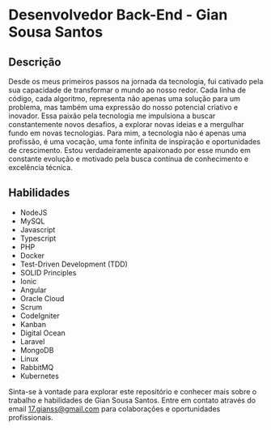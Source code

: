 # Desenvolvedor Back-End - Gian Sousa Santos

## Descrição
Desde os meus primeiros passos na jornada da tecnologia, fui cativado pela sua capacidade de transformar o mundo ao nosso redor. Cada linha de código, cada algoritmo, representa não apenas uma solução para um problema, mas também uma expressão do nosso potencial criativo e inovador. Essa paixão pela tecnologia me impulsiona a buscar constantemente novos desafios, a explorar novas ideias e a mergulhar fundo em novas tecnologias. Para mim, a tecnologia não é apenas uma profissão, é uma vocação, uma fonte infinita de inspiração e oportunidades de crescimento. Estou verdadeiramente apaixonado por esse mundo em constante evolução e motivado pela busca contínua de conhecimento e excelência técnica.

## Habilidades
- <i class="fab fa-node-js"></i> NodeJS
- <i class="fas fa-database"></i> MySQL
- <i class="fab fa-js"></i> Javascript
- <i class="fab fa-node-js"></i> Typescript
- <i class="fab fa-php"></i> PHP
- <i class="fab fa-docker"></i> Docker
- <i class="fas fa-vial"></i> Test-Driven Development (TDD)
- <i class="fas fa-shapes"></i> SOLID Principles
- <i class="fab fa-ionic"></i> Ionic
- <i class="fab fa-angular"></i> Angular
- <i class="fab fa-cloudversify"></i> Oracle Cloud
- <i class="fab fa-buromobelexperte"></i> Scrum
- <i class="fab fa-codeigniter"></i> CodeIgniter
- <i class="fab fa-trello"></i> Kanban
- <i class="fab fa-digital-ocean"></i> Digital Ocean
- <i class="fab fa-laravel"></i> Laravel
- <i class="fas fa-database"></i> MongoDB
- <i class="fab fa-linux"></i> Linux
- <i class="fas fa-rabbit"></i> RabbitMQ
- <i class="fab fa-kubernetes"></i> Kubernetes

Sinta-se à vontade para explorar este repositório e conhecer mais sobre o trabalho e habilidades de Gian Sousa Santos. Entre em contato através do email 17.gianss@gmail.com para colaborações e oportunidades profissionais.
